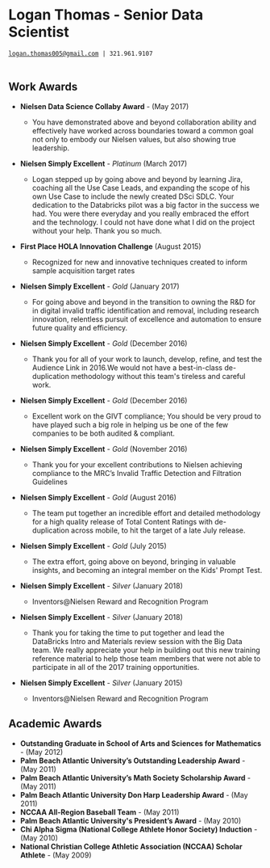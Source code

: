 # Logan Thomas - Senior Data Scientist
[`logan.thomas005@gmail.com`](mailto:logan.thomas005@gmail.com)` | 321.961.9107` <br/> <br/>

## Work Awards
- **Nielsen Data Science Collaby Award** - (May 2017)
     + You have demonstrated above and beyond collaboration ability and effectively have worked across boundaries toward a common goal not only to embody our Nielsen values, but also showing true leadership.

- **Nielsen Simply Excellent** - *Platinum* (March 2017)
     + Logan stepped up by going above and beyond by learning Jira, coaching all the Use Case Leads, and expanding the scope of his own Use Case to include the newly created DSci SDLC. Your dedication to the Databricks pilot was a big factor in the success we had. You were there everyday and you really embraced the effort and the technology. I could not have done what I did on the project without your help. Thank you so much.
 
- **First Place HOLA Innovation Challenge** (August 2015)  
     + Recognized for new and innovative techniques created to inform sample acquisition target rates

- **Nielsen Simply Excellent** - *Gold* (January 2017)
     + For going above and beyond in the transition to owning the R&D for in digital invalid traffic identification and removal, including research innovation, relentless pursuit of excellence and automation to ensure future quality and efficiency.

- **Nielsen Simply Excellent** - *Gold* (December 2016)
     + Thank you for all of your work to launch, develop, refine, and test the Audience Link in 2016.We would not have a best-in-class de-duplication methodology without this team's tireless and careful work.

- **Nielsen Simply Excellent** - *Gold* (December 2016)
     + Excellent work on the GIVT compliance; You should be very proud to have played such a big role in helping us be one of the few companies to be both audited & compliant.

- **Nielsen Simply Excellent** - *Gold* (November 2016)
     + Thank you for your excellent contributions to Nielsen achieving compliance to the MRC’s Invalid Traffic Detection and Filtration Guidelines

- **Nielsen Simply Excellent** - *Gold* (August 2016)
     + The team put together an incredible effort and detailed methodology for a high quality release of Total Content Ratings with de-duplication across mobile, to hit the target of a late July release.

 - **Nielsen Simply Excellent** - *Gold* (July 2015)
     + The extra effort, going above on beyond, bringing in valuable insights, and becoming an integral member on the Kids' Prompt Test.

- **Nielsen Simply Excellent** - *Silver* (January 2018)
     + Inventors@Nielsen Reward and Recognition Program

- **Nielsen Simply Excellent** - *Silver* (January 2018)
     + Thank you for taking the time to put together and lead the DataBricks Intro and Materials review session with the Big Data team. We really appreciate your help in building out this new training reference material to help those team members that were not able to participate in all of the 2017 training opportunities.

- **Nielsen Simply Excellent** - *Silver* (January 2015)
     + Inventors@Nielsen Reward and Recognition Program


## Academic Awards
- **Outstanding Graduate in School of Arts and Sciences for Mathematics** - (May 2012)
- **Palm Beach Atlantic University’s Outstanding Leadership Award** - (May 2011)
- **Palm Beach Atlantic University’s Math Society Scholarship Award** - (May 2011)
- **Palm Beach Atlantic University Don Harp Leadership Award** - (May 2011)
- **NCCAA All-Region Baseball Team** - (May 2011)
- **Palm Beach Atlantic University's President’s Award** - (May 2010)
- **Chi Alpha Sigma (National College Athlete Honor Society) Induction** - (May 2010)
- **National Christian College Athletic Association (NCCAA) Scholar Athlete** - (May 2009)
